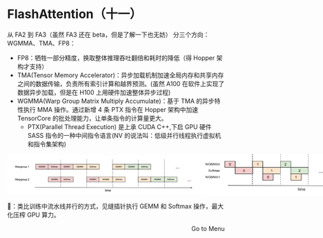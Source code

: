 # FlashAttention（十一）
从 FA2 到 FA3（虽然 FA3 还在 beta，但是了解一下也无妨） 分三个方向：WGMMA、TMA、FP8：
* FP8：牺牲一部分精度，换取整体推理吞吐翻倍和耗时的降低（得 Hopper 架构才支持）
* TMA(Tensor Memory Accelerator)：异步加载机制加速全局内存和共享内存之间的数据传输，负责所有索引计算和越界预测。(虽然 A100 在软件上实现了数据异步加载，但是在 H100 上用硬件加速整体异步过程)
* WGMMA(Warp Group Matrix Multiply Accumulate)：基于 TMA 的异步特性执行 MMA 操作。通过新增 4 条 PTX 指令在 Hopper 架构中加速 TensorCore 的批处理能力，让单条指令的计算量更大。
  * PTX(Parallel Thread Execution) 是上承 CUDA C++,下启 GPU 硬件 SASS 指令的一种中间指令语言(NV 的说法叫：低级并行线程执行虚拟机和指令集架构)

<div style="display: flex; justify-content: space-between; align-items: center; width: 900px; margin: 0 auto;">
    <img src="../../assets/img-16.png" style="width: 49.9%;"/>
    <img src="../../assets/img-17.png" style="width: 49.9%; background: white"/>
</div>

🔑：类比训练中流水线并行的方式，见缝插针执行 GEMM 和 Softmax 操作，最大化压榨 GPU 算力。

<div style="text-align: right"><Link to="11">Go to Menu</Link></div>

<!--
有一部分提升主要是 H100 带来的，具体提升可以参考 H100 的白皮书
-->